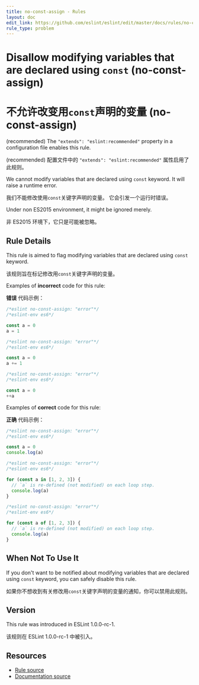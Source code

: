 ```yaml
---
title: no-const-assign - Rules
layout: doc
edit_link: https://github.com/eslint/eslint/edit/master/docs/rules/no-const-assign.md
rule_type: problem
---
```


<!-- Note: No pull requests accepted for this file. See README.md in the root directory for details. -->

# Disallow modifying variables that are declared using `const` (no-const-assign)

# 不允许改变用`const`声明的变量 (no-const-assign)

(recommended) The `"extends": "eslint:recommended"` property in a configuration file enables this rule.

(recommended) 配置文件中的 `"extends": "eslint:recommended"` 属性启用了此规则。

We cannot modify variables that are declared using `const` keyword.
It will raise a runtime error.

我们不能修改使用`const`关键字声明的变量。
它会引发一个运行时错误。

Under non ES2015 environment, it might be ignored merely.

非 ES2015 环境下，它只是可能被忽略。

## Rule Details

This rule is aimed to flag modifying variables that are declared using `const` keyword.

该规则旨在标记修改用`const`关键字声明的变量。

Examples of **incorrect** code for this rule:

**错误** 代码示例：

```js
/*eslint no-const-assign: "error"*/
/*eslint-env es6*/

const a = 0
a = 1
```

```js
/*eslint no-const-assign: "error"*/
/*eslint-env es6*/

const a = 0
a += 1
```

```js
/*eslint no-const-assign: "error"*/
/*eslint-env es6*/

const a = 0
++a
```

Examples of **correct** code for this rule:

**正确** 代码示例：

```js
/*eslint no-const-assign: "error"*/
/*eslint-env es6*/

const a = 0
console.log(a)
```

```js
/*eslint no-const-assign: "error"*/
/*eslint-env es6*/

for (const a in [1, 2, 3]) {
  // `a` is re-defined (not modified) on each loop step.
  console.log(a)
}
```

```js
/*eslint no-const-assign: "error"*/
/*eslint-env es6*/

for (const a of [1, 2, 3]) {
  // `a` is re-defined (not modified) on each loop step.
  console.log(a)
}
```

## When Not To Use It

If you don't want to be notified about modifying variables that are declared using `const` keyword, you can safely disable this rule.

如果你不想收到有关修改用`const`关键字声明的变量的通知，你可以禁用此规则。

## Version

This rule was introduced in ESLint 1.0.0-rc-1.

该规则在 ESLint 1.0.0-rc-1 中被引入。

## Resources

- [Rule source](https://github.com/eslint/eslint/tree/master/lib/rules/no-const-assign.js)
- [Documentation source](https://github.com/eslint/eslint/tree/master/docs/rules/no-const-assign.md)
